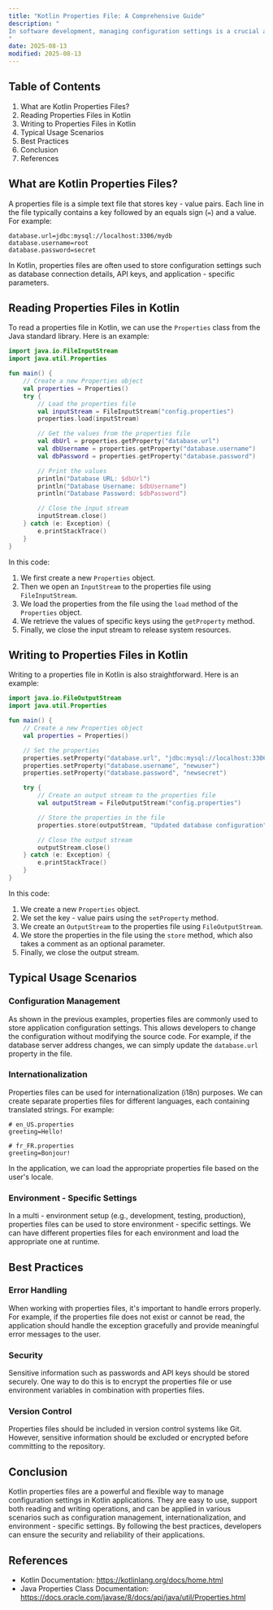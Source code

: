 ```yaml
---
title: "Kotlin Properties File: A Comprehensive Guide"
description: "
In software development, managing configuration settings is a crucial aspect. Properties files are a popular way to store and retrieve these settings in a simple and organized manner. Kotlin, a modern and expressive programming language, provides seamless support for working with properties files. In this blog post, we will explore the core concepts, typical usage scenarios, and best practices related to Kotlin properties files.
"
date: 2025-08-13
modified: 2025-08-13
---
```


## Table of Contents
1. What are Kotlin Properties Files?
2. Reading Properties Files in Kotlin
3. Writing to Properties Files in Kotlin
4. Typical Usage Scenarios
5. Best Practices
6. Conclusion
7. References

## What are Kotlin Properties Files?
A properties file is a simple text file that stores key - value pairs. Each line in the file typically contains a key followed by an equals sign (`=`) and a value. For example:
```properties
database.url=jdbc:mysql://localhost:3306/mydb
database.username=root
database.password=secret
```
In Kotlin, properties files are often used to store configuration settings such as database connection details, API keys, and application - specific parameters.

## Reading Properties Files in Kotlin
To read a properties file in Kotlin, we can use the `Properties` class from the Java standard library. Here is an example:

```kotlin
import java.io.FileInputStream
import java.util.Properties

fun main() {
    // Create a new Properties object
    val properties = Properties()
    try {
        // Load the properties file
        val inputStream = FileInputStream("config.properties")
        properties.load(inputStream)

        // Get the values from the properties file
        val dbUrl = properties.getProperty("database.url")
        val dbUsername = properties.getProperty("database.username")
        val dbPassword = properties.getProperty("database.password")

        // Print the values
        println("Database URL: $dbUrl")
        println("Database Username: $dbUsername")
        println("Database Password: $dbPassword")

        // Close the input stream
        inputStream.close()
    } catch (e: Exception) {
        e.printStackTrace()
    }
}
```
In this code:
1. We first create a new `Properties` object.
2. Then we open an `InputStream` to the properties file using `FileInputStream`.
3. We load the properties from the file using the `load` method of the `Properties` object.
4. We retrieve the values of specific keys using the `getProperty` method.
5. Finally, we close the input stream to release system resources.

## Writing to Properties Files in Kotlin
Writing to a properties file in Kotlin is also straightforward. Here is an example:

```kotlin
import java.io.FileOutputStream
import java.util.Properties

fun main() {
    // Create a new Properties object
    val properties = Properties()

    // Set the properties
    properties.setProperty("database.url", "jdbc:mysql://localhost:3306/newdb")
    properties.setProperty("database.username", "newuser")
    properties.setProperty("database.password", "newsecret")

    try {
        // Create an output stream to the properties file
        val outputStream = FileOutputStream("config.properties")

        // Store the properties in the file
        properties.store(outputStream, "Updated database configuration")

        // Close the output stream
        outputStream.close()
    } catch (e: Exception) {
        e.printStackTrace()
    }
}
```
In this code:
1. We create a new `Properties` object.
2. We set the key - value pairs using the `setProperty` method.
3. We create an `OutputStream` to the properties file using `FileOutputStream`.
4. We store the properties in the file using the `store` method, which also takes a comment as an optional parameter.
5. Finally, we close the output stream.

## Typical Usage Scenarios
### Configuration Management
As shown in the previous examples, properties files are commonly used to store application configuration settings. This allows developers to change the configuration without modifying the source code. For example, if the database server address changes, we can simply update the `database.url` property in the file.

### Internationalization
Properties files can be used for internationalization (i18n) purposes. We can create separate properties files for different languages, each containing translated strings. For example:
```properties
# en_US.properties
greeting=Hello!
```
```properties
# fr_FR.properties
greeting=Bonjour!
```
In the application, we can load the appropriate properties file based on the user's locale.

### Environment - Specific Settings
In a multi - environment setup (e.g., development, testing, production), properties files can be used to store environment - specific settings. We can have different properties files for each environment and load the appropriate one at runtime.

## Best Practices
### Error Handling
When working with properties files, it's important to handle errors properly. For example, if the properties file does not exist or cannot be read, the application should handle the exception gracefully and provide meaningful error messages to the user.

### Security
Sensitive information such as passwords and API keys should be stored securely. One way to do this is to encrypt the properties file or use environment variables in combination with properties files.

### Version Control
Properties files should be included in version control systems like Git. However, sensitive information should be excluded or encrypted before committing to the repository.

## Conclusion
Kotlin properties files are a powerful and flexible way to manage configuration settings in Kotlin applications. They are easy to use, support both reading and writing operations, and can be applied in various scenarios such as configuration management, internationalization, and environment - specific settings. By following the best practices, developers can ensure the security and reliability of their applications.

## References
- Kotlin Documentation: https://kotlinlang.org/docs/home.html
- Java Properties Class Documentation: https://docs.oracle.com/javase/8/docs/api/java/util/Properties.html